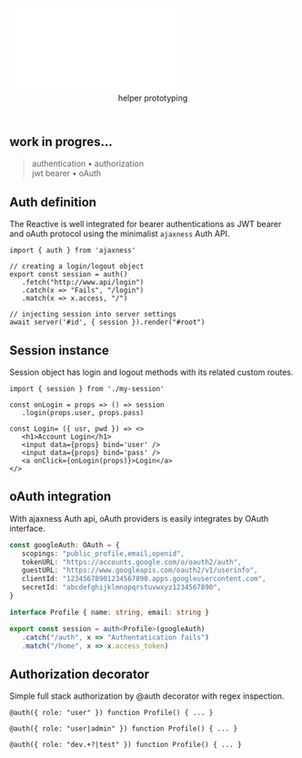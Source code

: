 <script src='./index.js'></script>
<style>@import url(./index.css);</style>

<article>
<embed type='text/html' src='./header.html' />
<header>helper prototyping</header>

<h1>work in progres...</h1>

> authentication • authorization<br/>jwt bearer • oAuth

## Auth definition

The Reactive is well integrated for bearer authentications as JWT bearer and oAuth protocol using the minimalist `ajaxness` Auth API.

```tsx
import { auth } from 'ajaxness'

// creating a login/logout object
export const session = auth()
   .fetch("http://www.api/login")
   .catch(x => "Fails", "/login")
   .match(x => x.access, "/")

// injecting session into server settings
await server('#id', { session }).render("#root")
```

## Session instance


Session object has login and logout methods with its related custom routes.

```tsx
import { session } from './my-session'

const onLogin = props => () => session
   .login(props.user, props.pass)

const Login= ({ usr, pwd }) => <>
   <h1>Account Login</h1>
   <input data={props} bind='user' />
   <input data={props} bind='pass' />
   <a onClick={onLogin(props)}>Login</a>
</>
```

## oAuth integration

With ajaxness Auth api, oAuth providers is easily integrates by OAuth interface.

```ts
const googleAuth: OAuth = {
   scopings: "public_profile,email,openid",
   tokenURL: "https://accounts.google.com/o/oauth2/auth",   
   guestURL: "https://www.googleapis.com/oauth2/v1/userinfo",
   clientId: "12345678901234567890.apps.googleusercontent.com",
   secretId: "abcdefghijklmnopqrstuvwxyz1234567890",
}

interface Profile { name: string, email: string }

export const session = auth<Profile>(googleAuth)
   .catch("/auth", x => "Authentatication fails")
   .match("/home", x => x.access_token)
```

## Authorization decorator


Simple full stack authorization by @auth decorator with regex inspection.

```tsx
@auth({ role: "user" }) function Profile() { ... }

@auth({ role: "user|admin" }) function Profile() { ... }

@auth({ role: "dev.+?|test" }) function Profile() { ... }
```

<br/>